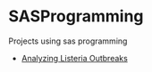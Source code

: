 # SASProgramming
Projects using sas programming
* [Analyzing Listeria Outbreaks](https://github.com/guilzee/SASProgramming/tree/main/AnalyzingListeriaOutbreaks)
